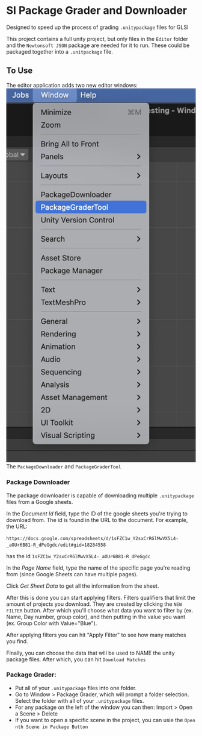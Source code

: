 # SI Package Grader and Downloader

Designed to speed up the process of grading `.unitypackage` files for GLSI

This project contains a full unity project, but only files in the `Editor` folder and the `Newtonsoft JSON` package are needed for it to run. These could be packaged together into a `.unitpackage` file.

## To Use

The editor application adds two new editor windows:
![](./Docs/Windows.png)
The `PackageDownloader` and `PackageGraderTool`

### Package Downloader

The package downloader is capable of downloading multiple `.unitypackage` files from a Google sheets.

In the *Document Id* field, type the ID of the google sheets you're trying to download from. The id is found in the URL to the document. For example, the URL:

`https://docs.google.com/spreadsheets/d/1sFZC1w_Y2sxCrRGlMwVX5L4-_aOUr6B81-R_dPeGgdc/edit#gid=18284558`

has the id `1sFZC1w_Y2sxCrRGlMwVX5L4-_aOUr6B81-R_dPeGgdc`

In the *Page Name* field, type the name of the specific page you're reading from (since Google Sheets can have multiple pages).

Click *Get Sheet Data* to get all the information from the sheet.

After this is done you can start applying filters. Filters qualifiers that limit the amount of projects you download. They are created by clicking the `NEW FILTER` button. After which you'll choose what data you want to filter by (ex. Name, Day number, group color), and then putting in the value you want (ex. Group Color with Value="Blue").

After applying filters you can hit "Apply Filter" to see how many matches you find.

Finally, you can choose the data that will be used to NAME the unity package files. After which, you can hit `Download Matches`



### Package Grader:
- Put all of your `.unitypackage` files into one folder.
- Go to Window > Package Grader, which will prompt a folder selection. Select the folder with all of your `.unitypackage` files.
- For any package on the left of the window you can then: Import > Open a Scene > Delete
- If you want to open a specific scene in the project, you can usie the `Open nth Scene in Package Button`
